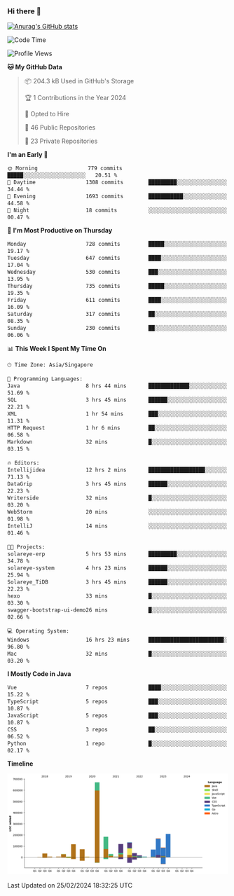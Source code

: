 ### Hi there 👋

[![Anurag's GitHub stats](https://github-readme-stats.vercel.app/api?username=xiumu2017&show_icons=true&theme=radical)](https://github.com/anuraghazra/github-readme-stats)

<!--
**xiumu2017/xiumu2017** is a ✨ _special_ ✨ repository because its `README.md` (this file) appears on your GitHub profile.

Here are some ideas to get you started:

- 🔭 I’m currently working on ...
- 🌱 I’m currently learning ...
- 👯 I’m looking to collaborate on ...
- 🤔 I’m looking for help with ...
- 💬 Ask me about ...
- 📫 How to reach me: ...
- 😄 Pronouns: ...
- ⚡ Fun fact: ...
-->

<!--START_SECTION:waka-->
![Code Time](http://img.shields.io/badge/Code%20Time-1%2C979%20hrs%2023%20mins-blue)

![Profile Views](http://img.shields.io/badge/Profile%20Views-0-blue)

**🐱 My GitHub Data** 

> 📦 204.3 kB Used in GitHub's Storage 
 > 
> 🏆 1 Contributions in the Year 2024
 > 
> 💼 Opted to Hire
 > 
> 📜 46 Public Repositories 
 > 
> 🔑 23 Private Repositories 
 > 
**I'm an Early 🐤** 

```text
🌞 Morning                779 commits         █████░░░░░░░░░░░░░░░░░░░░   20.51 % 
🌆 Daytime                1308 commits        █████████░░░░░░░░░░░░░░░░   34.44 % 
🌃 Evening                1693 commits        ███████████░░░░░░░░░░░░░░   44.58 % 
🌙 Night                  18 commits          ░░░░░░░░░░░░░░░░░░░░░░░░░   00.47 % 
```
📅 **I'm Most Productive on Thursday** 

```text
Monday                   728 commits         █████░░░░░░░░░░░░░░░░░░░░   19.17 % 
Tuesday                  647 commits         ████░░░░░░░░░░░░░░░░░░░░░   17.04 % 
Wednesday                530 commits         ███░░░░░░░░░░░░░░░░░░░░░░   13.95 % 
Thursday                 735 commits         █████░░░░░░░░░░░░░░░░░░░░   19.35 % 
Friday                   611 commits         ████░░░░░░░░░░░░░░░░░░░░░   16.09 % 
Saturday                 317 commits         ██░░░░░░░░░░░░░░░░░░░░░░░   08.35 % 
Sunday                   230 commits         ██░░░░░░░░░░░░░░░░░░░░░░░   06.06 % 
```


📊 **This Week I Spent My Time On** 

```text
🕑︎ Time Zone: Asia/Singapore

💬 Programming Languages: 
Java                     8 hrs 44 mins       █████████████░░░░░░░░░░░░   51.69 % 
SQL                      3 hrs 45 mins       ██████░░░░░░░░░░░░░░░░░░░   22.21 % 
XML                      1 hr 54 mins        ███░░░░░░░░░░░░░░░░░░░░░░   11.31 % 
HTTP Request             1 hr 6 mins         ██░░░░░░░░░░░░░░░░░░░░░░░   06.58 % 
Markdown                 32 mins             █░░░░░░░░░░░░░░░░░░░░░░░░   03.15 % 

🔥 Editors: 
Intellijidea             12 hrs 2 mins       ██████████████████░░░░░░░   71.13 % 
DataGrip                 3 hrs 45 mins       ██████░░░░░░░░░░░░░░░░░░░   22.23 % 
Writerside               32 mins             █░░░░░░░░░░░░░░░░░░░░░░░░   03.20 % 
WebStorm                 20 mins             ░░░░░░░░░░░░░░░░░░░░░░░░░   01.98 % 
IntelliJ                 14 mins             ░░░░░░░░░░░░░░░░░░░░░░░░░   01.46 % 

🐱‍💻 Projects: 
solareye-erp             5 hrs 53 mins       █████████░░░░░░░░░░░░░░░░   34.78 % 
solareye-system          4 hrs 23 mins       ██████░░░░░░░░░░░░░░░░░░░   25.94 % 
Solareye_TiDB            3 hrs 45 mins       ██████░░░░░░░░░░░░░░░░░░░   22.23 % 
hexo                     33 mins             █░░░░░░░░░░░░░░░░░░░░░░░░   03.30 % 
swagger-bootstrap-ui-demo26 mins             █░░░░░░░░░░░░░░░░░░░░░░░░   02.66 % 

💻 Operating System: 
Windows                  16 hrs 23 mins      ████████████████████████░   96.80 % 
Mac                      32 mins             █░░░░░░░░░░░░░░░░░░░░░░░░   03.20 % 
```

**I Mostly Code in Java** 

```text
Vue                      7 repos             ████░░░░░░░░░░░░░░░░░░░░░   15.22 % 
TypeScript               5 repos             ███░░░░░░░░░░░░░░░░░░░░░░   10.87 % 
JavaScript               5 repos             ███░░░░░░░░░░░░░░░░░░░░░░   10.87 % 
CSS                      3 repos             ██░░░░░░░░░░░░░░░░░░░░░░░   06.52 % 
Python                   1 repo              █░░░░░░░░░░░░░░░░░░░░░░░░   02.17 % 
```



**Timeline**

![Lines of Code chart](https://raw.githubusercontent.com/xiumu2017/xiumu2017/main/assets/bar_graph.png)


 Last Updated on 25/02/2024 18:32:25 UTC
<!--END_SECTION:waka-->
